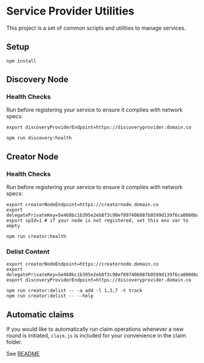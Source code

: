 # Service Provider Utilities

This project is a set of common scripts and utilities to manage services.

## Setup

```
npm install
```

## Discovery Node

### Health Checks

Run before registering your service to ensure it complies with network specs:
```
export discoveryProviderEndpoint=https://discoveryprovider.domain.co

npm run discovery:health
```

## Creator Node

### Health Checks

Run before registering your service to ensure it complies with network specs:
```
export creatorNodeEndpoint=https://creatornode.domain.co
export delegatePrivateKey=5e468bc1b395e2eb8f3c90ef897406087b0599d139f6ca0060ba85dcc0dce8dc
export spId=1 # if your node is not registered, set this env var to empty

npm run creator:health
```

### Delist Content

```
export creatorNodeEndpoint=https://creatornode.domain.co
export delegatePrivateKey=5e468bc1b395e2eb8f3c90ef897406087b0599d139f6ca0060ba85dcc0dce8dc
export discoveryProviderEndpoint=https://discoveryprovider.domain.co

npm run creator:delist -- -a add -l 1,3,7 -t track
npm run creator:delist -- --help
```

## Automatic claims

If you would like to automatically run claim operations whenever a new round is initiated, `claim.js` is included for your convenience in the claim folder.

See [README](./claim)